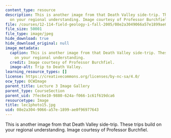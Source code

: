 ```yaml
---
content_type: resource
description: This is another image from that Death Valley side-trip. These trips build
  on your regional understanding. Image courtesy of Professor Burchfiel.
file: /courses/12-114-field-geology-i-fall-2005/08e2a3049066a57e1899ae0f96977643_lec1photo15.jpg
file_size: 50001
file_type: image/jpeg
hide_download: true
hide_download_original: null
image_metadata:
  caption: This is another image from that Death Valley side-trip. These trips build
    on your regional understanding.
  credit: Image courtesy of Professor Burchfiel.
  image-alt: Trip to Death Valley.
learning_resource_types: []
license: https://creativecommons.org/licenses/by-nc-sa/4.0/
ocw_type: OCWImage
parent_title: Lecture 3 Image Gallery
parent_type: CourseSection
parent_uid: 7fec6e10-9880-624a-f066-1c61f619dca6
resourcetype: Image
title: lec1photo15.jpg
uid: 08e2a304-9066-a57e-1899-ae0f96977643
---
```

This is another image from that Death Valley side-trip. These trips build on your regional understanding. Image courtesy of Professor Burchfiel.